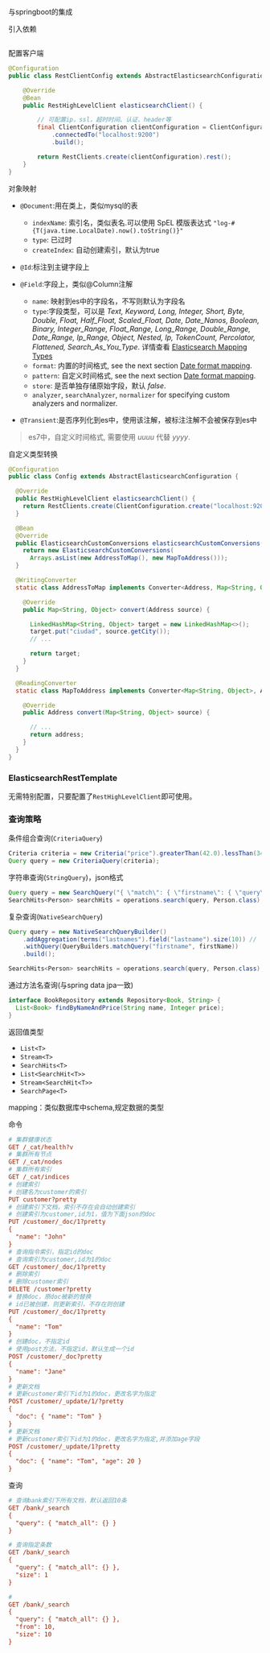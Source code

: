 与springboot的集成

引入依赖

```xml
```

配置客户端

```java
@Configuration
public class RestClientConfig extends AbstractElasticsearchConfiguration {

    @Override
    @Bean
    public RestHighLevelClient elasticsearchClient() {

        // 可配置ip，ssl，超时时间、认证、header等
        final ClientConfiguration clientConfiguration = ClientConfiguration.builder()  
            .connectedTo("localhost:9200")
            .build();

        return RestClients.create(clientConfiguration).rest();                         
    }
}
```

对象映射

* `@Document`:用在类上，类似mysql的表
  * `indexName`: 索引名，类似表名.可以使用 SpEL 模版表达式 `"log-#{T(java.time.LocalDate).now().toString()}"`
  * `type`: 已过时
  * `createIndex`: 自动创建索引，默认为true

* `@Id`:标注到主键字段上

* `@Field`:字段上，类似@Column注解
  * `name`: 映射到es中的字段名，不写则默认为字段名
  * `type`:字段类型，可以是 *Text, Keyword, Long, Integer, Short, Byte, Double, Float, Half_Float, Scaled_Float, Date, Date_Nanos, Boolean, Binary, Integer_Range, Float_Range, Long_Range, Double_Range, Date_Range, Ip_Range, Object, Nested, Ip, TokenCount, Percolator, Flattened, Search_As_You_Type*. 详情查看 [Elasticsearch Mapping Types](https://www.elastic.co/guide/en/elasticsearch/reference/current/mapping-types.html)
  * `format`: 内置的时间格式, see the next section [Date format mapping](https://docs.spring.io/spring-data/elasticsearch/docs/4.2.3/reference/html/#elasticsearch.mapping.meta-model.date-formats).
  * `pattern`: 自定义时间格式, see the next section [Date format mapping](https://docs.spring.io/spring-data/elasticsearch/docs/4.2.3/reference/html/#elasticsearch.mapping.meta-model.date-formats).
  * `store`: 是否单独存储原始字段，默认 *false*.
  * `analyzer`, `searchAnalyzer`, `normalizer` for specifying custom analyzers and normalizer.
* `@Transient`:是否序列化到es中，使用该注解，被标注注解不会被保存到es中

> es7中，自定义时间格式, 需要使用 *uuuu* 代替 *yyyy*.

自定义类型转换

```java
@Configuration
public class Config extends AbstractElasticsearchConfiguration {

  @Override
  public RestHighLevelClient elasticsearchClient() {
    return RestClients.create(ClientConfiguration.create("localhost:9200")).rest();
  }

  @Bean
  @Override
  public ElasticsearchCustomConversions elasticsearchCustomConversions() {
    return new ElasticsearchCustomConversions(
      Arrays.asList(new AddressToMap(), new MapToAddress()));       
  }

  @WritingConverter                                                 
  static class AddressToMap implements Converter<Address, Map<String, Object>> {

    @Override
    public Map<String, Object> convert(Address source) {

      LinkedHashMap<String, Object> target = new LinkedHashMap<>();
      target.put("ciudad", source.getCity());
      // ...

      return target;
    }
  }

  @ReadingConverter                                                 
  static class MapToAddress implements Converter<Map<String, Object>, Address> {

    @Override
    public Address convert(Map<String, Object> source) {

      // ...
      return address;
    }
  }
}
```

### ElasticsearchRestTemplate

无需特别配置，只要配置了`RestHighLevelClient`即可使用。

### 查询策略

条件组合查询(`CriteriaQuery`)

```java
Criteria criteria = new Criteria("price").greaterThan(42.0).lessThan(34.0L);
Query query = new CriteriaQuery(criteria);
```

字符串查询(`StringQuery`)，json格式

```java
Query query = new SearchQuery("{ \"match\": { \"firstname\": { \"query\": \"Jack\" } } } ");
SearchHits<Person> searchHits = operations.search(query, Person.class);
```

复杂查询(`NativeSearchQuery`)

```java
Query query = new NativeSearchQueryBuilder()
    .addAggregation(terms("lastnames").field("lastname").size(10)) //
    .withQuery(QueryBuilders.matchQuery("firstname", firstName))
    .build();

SearchHits<Person> searchHits = operations.search(query, Person.class);
```

通过方法名查询(与spring data jpa一致)

```java
interface BookRepository extends Repository<Book, String> {
  List<Book> findByNameAndPrice(String name, Integer price);
}
```

返回值类型

- `List<T>`
- `Stream<T>`
- `SearchHits<T>`
- `List<SearchHit<T>>`
- `Stream<SearchHit<T>>`
- `SearchPage<T>`

mapping：类似数据库中schema,规定数据的类型

命令

```ini
# 集群健康状态
GET /_cat/health?v
# 集群所有节点
GET /_cat/nodes
# 集群所有索引
GET /_cat/indices
# 创建索引
# 创建名为customer的索引
PUT customer?pretty
# 创建索引下文档，索引不存在会自动创建索引
# 创建索引为customer,id为1，值为下面json的doc
PUT /customer/_doc/1?pretty
{
  "name": "John"
}
# 查询指令索引，指定id的doc
# 查询索引为customer,id为1的doc
GET /customer/_doc/1?pretty
# 删除索引
# 删除customer索引
DELETE /customer?pretty
# 替换doc，原doc被新的替换
# id已被创建，则更新索引，不存在则创建
PUT /customer/_doc/1?pretty
{
  "name": "Tom"
}
# 创建doc，不指定id
# 使用post方法，不指定id，默认生成一个id
POST /customer/_doc?pretty
{
  "name": "Jane"
}
# 更新文档
# 更新customer索引下id为1的doc，更改名字为指定
POST /customer/_update/1/?pretty
{
  "doc": { "name": "Tom" }
}
# 更新文档
# 更新customer索引下id为1的doc，更改名字为指定,并添加age字段
POST /customer/_update/1?pretty
{
  "doc": { "name": "Tom", "age": 20 }
}
```

查询

```ini
# 查询bank索引下所有文档，默认返回10条
GET /bank/_search
{
  "query": { "match_all": {} }
}

# 查询指定条数
GET /bank/_search
{
  "query": { "match_all": {} },
  "size": 1
}

#  
GET /bank/_search
{
  "query": { "match_all": {} },
  "from": 10,
  "size": 10
}
```


